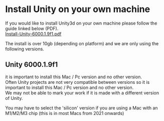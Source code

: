 
# Install Unity on your own machine

If you would like to install Unity3d on your own machine please follow the guide linked below (PDF).   
[Install-Unity-6000.1.9f1.pdf](Install-Unity-6000.1.9f1.pdf)   

The install is over 10gb (depending on platform) and we are only using the following versions.

## Unity 6000.1.9f1

it is important to install this Mac / Pc version and no other version.   
Often Unity projects are not very compatible between versions so it is important to install this Mac / Pc version and no other version.   
We may not be able to mark your work if it is made with a different version of Unity.

You may have to select the 'silicon' version if you are using a Mac with an M1/M2/M3 chip (this is in most Macs from 2021 onwards)

